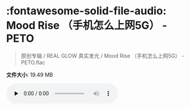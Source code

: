 # :fontawesome-solid-file-audio: Mood Rise （手机怎么上网5G） - PETO

> 原创专辑 / REAL GLOW 真实发光 / Mood Rise （手机怎么上网5G） - PETO.flac

**文件大小**: 19.49 MB

<audio preload="none" controls><source src="https://file.hsyhx.top/原创专辑/REAL_GLOW_真实发光/Mood Rise （手机怎么上网5G） - PETO.flac" type="audio/mpeg">您的浏览器不支持此音频格式</audio>